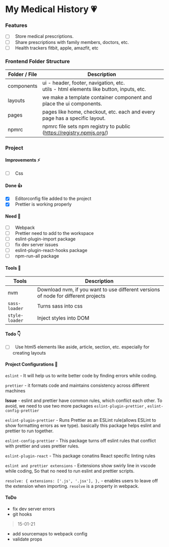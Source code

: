 # My Medical History 💗

### Features

-   [ ] &nbsp; Store medical prescriptions.
-   [ ] &nbsp; Share prescriptions with family members, doctors, etc.
-   [ ] &nbsp; Health trackers fitbit, apple, amazfit, etc

### Frontend Folder Structure

| Folder / File | Description                                                                                 |
| ------------- | ------------------------------------------------------------------------------------------- |
| components    | ui - header, footer, navigation, etc. <br/> utils - html elements like button, inputs, etc. |
| layouts       | we make a template container component and place the ui components.                         |
| pages         | pages like home, checkout, etc. each and every page has a specific layout.                  |
| npmrc         | npmrc file sets npm registry to public (https://registry.npmjs.org/)                        |

### Project

#### Improvements ⚡

-   [ ] &nbsp; Css

#### Done 👍

-   [x] &nbsp; Editorconfig file added to the project
-   [x] &nbsp; Prettier is working properly

#### Need 🍺

-   [ ] &nbsp; Webpack
-   [ ] &nbsp; Prettier need to add to the workspace
-   [ ] &nbsp; eslint-plugin-import package
-   [ ] &nbsp; fix dev server issues
-   [ ] &nbsp; eslint-plugin-react-hooks package
-   [ ] &nbsp; npm-run-all package

#### Tools 🧰

| Tools          | Description                                                                        |
| -------------- | ---------------------------------------------------------------------------------- |
| nvm            | Download nvm, if you want to use different versions of node for different projects |
| `sass-loader`  | Turns sass into css                                                                |
| `style-loader` | Inject styles into DOM                                                             |

#### Todo 👇

-   [ ] &nbsp; Use html5 elements like aside, article, section, etc. especially for creating layouts

#### Project Configurations 🚀

`eslint` - It will help us to write better code by finding errors while coding.

`prettier` - it formats code and maintains consistency across different machines

**Issue** - eslint and prettier have common rules, which conflict each other. To avoid, we need to use two more packages `eslint-plugin-prettier` , `eslint-config-prettier`

`eslint-plugin-prettier` - Runs Prettier as an ESLint rule(allows ESLint to show formatting errors as we type). basically this package helps eslint and prettier to run together.

`eslint-config-prettier` - This package turns off eslint rules that conflict with prettier and uses prettier rules.

`eslint-plugin-react` - This package conatins React specific linting rules

`eslint and prettier extensions` - Extensions show swirly line in vscode while coding, So that no need to run eslint and prettier scripts.

`resolve: { extensions: ['.js', '.jsx'], },` - enables users to leave off the extension when importing. `resolve` is a property in webpack.

#### ToDo

-   fix dev server errors
-   git hooks

> 15-01-21

-   add sourcemaps to webpack config
-   validate props
